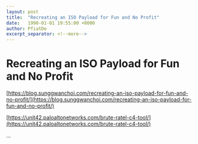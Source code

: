 ```yaml
---
layout: post
title:  "Recreating an ISO Payload for Fun and No Profit"
date:   1990-01-01 19:55:00 +0000
author: PfiatDe
excerpt_separator: <!--more-->
---
```


# Recreating an ISO Payload for Fun and No Profit

[https://blog.sunggwanchoi.com/recreating-an-iso-payload-for-fun-and-no-profit/](https://blog.sunggwanchoi.com/recreating-an-iso-payload-for-fun-and-no-profit/)

[https://unit42.paloaltonetworks.com/brute-ratel-c4-tool/](https://unit42.paloaltonetworks.com/brute-ratel-c4-tool/)

...
<!--more-->
